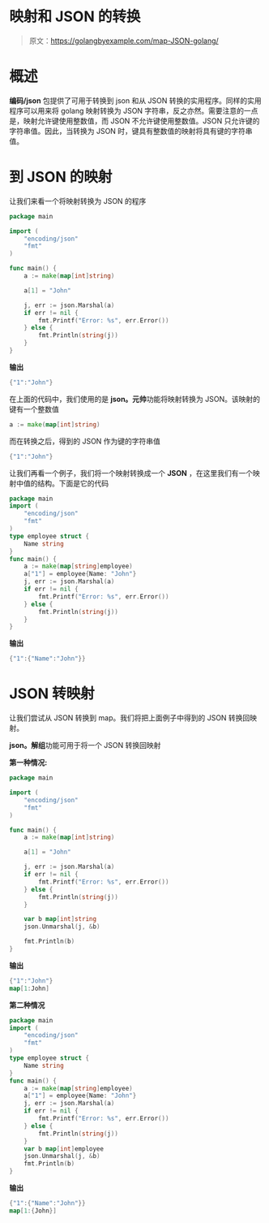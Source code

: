 # 映射和 JSON 的转换

> 原文：<https://golangbyexample.com/map-JSON-golang/>

# **概述**

**编码/json** 包提供了可用于转换到 json 和从 JSON 转换的实用程序。同样的实用程序可以用来将 golang 映射转换为 JSON 字符串，反之亦然。需要注意的一点是，映射允许键使用整数值，而 JSON 不允许键使用整数值。JSON 只允许键的字符串值。因此，当转换为 JSON 时，键具有整数值的映射将具有键的字符串值。

# **到 JSON 的映射**

让我们来看一个将映射转换为 JSON 的程序

```go
package main

import (
	"encoding/json"
	"fmt"
)

func main() {
	a := make(map[int]string)

	a[1] = "John"

	j, err := json.Marshal(a)
	if err != nil {
		fmt.Printf("Error: %s", err.Error())
	} else {
		fmt.Println(string(j))
	}
}
```

**输出**

```go
{"1":"John"}
```

在上面的代码中，我们使用的是 **json。元帅**功能将映射转换为 JSON。该映射的键有一个整数值

```go
a := make(map[int]string)
```

而在转换之后，得到的 JSON 作为键的字符串值

```go
{"1":"John"}
```

让我们再看一个例子，我们将一个映射转换成一个 **JSON** ，在这里我们有一个映射中值的结构。下面是它的代码

```go
package main
import (
    "encoding/json"
    "fmt"
)
type employee struct {
    Name string
}
func main() {
    a := make(map[string]employee)
    a["1"] = employee{Name: "John"}
    j, err := json.Marshal(a)
    if err != nil {
        fmt.Printf("Error: %s", err.Error())
    } else {
        fmt.Println(string(j))
    }
}
```

**输出**

```go
{"1":{"Name":"John"}}
```

# **JSON 转映射**

让我们尝试从 JSON 转换到 map。我们将把上面例子中得到的 JSON 转换回映射。

**json。解组**功能可用于将一个 JSON 转换回映射

**第一种情况:**

```go
package main

import (
	"encoding/json"
	"fmt"
)

func main() {
	a := make(map[int]string)

	a[1] = "John"

	j, err := json.Marshal(a)
	if err != nil {
		fmt.Printf("Error: %s", err.Error())
	} else {
		fmt.Println(string(j))
	}

	var b map[int]string
	json.Unmarshal(j, &b)

	fmt.Println(b)
}
```

**输出**

```go
{"1":"John"}
map[1:John]
```

**第二种情况**

```go
package main
import (
    "encoding/json"
    "fmt"
)
type employee struct {
    Name string
}
func main() {
    a := make(map[string]employee)
    a["1"] = employee{Name: "John"}
    j, err := json.Marshal(a)
    if err != nil {
        fmt.Printf("Error: %s", err.Error())
    } else {
        fmt.Println(string(j))
    }
    var b map[int]employee
    json.Unmarshal(j, &b)
    fmt.Println(b)
}
```

**输出**

```go
{"1":{"Name":"John"}}
map[1:{John}]
```